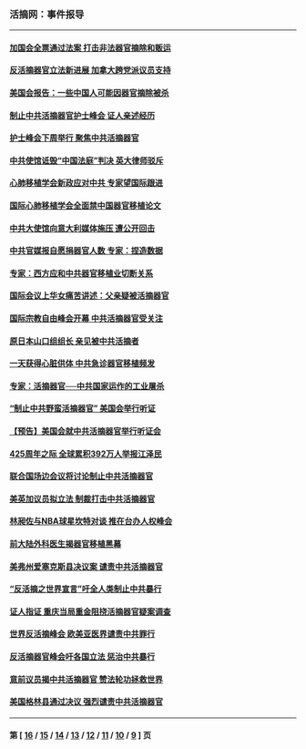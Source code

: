 ### 活摘网：事件报导
---
#### [加国会全票通过法案 打击非法器官摘除和贩运](../../pages/nf5877/n13884924.md?03080430) 
#### [反活摘器官立法新进展 加拿大跨党派议员支持](../../pages/nf5877/n13876061.md?03080430) 
#### [美国会报告：一些中国人可能因器官摘除被杀](../../pages/nf5877/n13867964.md?03080430) 
#### [制止中共活摘器官护士峰会 证人亲述经历](../../pages/nf5877/n13859007.md?03080430) 
#### [护士峰会下周举行 聚焦中共活摘器官](../../pages/nf5877/n13855418.md?03080430) 
#### [中共使馆诋毁“中国法庭”判决 英大律师驳斥](../../pages/nf5877/n13833945.md?03080430) 
#### [心肺移植学会新政应对中共 专家望国际跟进](../../pages/nf5877/n13829043.md?03080430) 
#### [国际心肺移植学会全面禁中国器官移植论文](../../pages/nf5877/n13827785.md?03080430) 
#### [中共大使馆向意大利媒体施压 遭公开回击](../../pages/nf5877/n13826038.md?03080430) 
#### [中共官媒报自愿捐器官人数 专家：捏造数据](../../pages/nf5877/n13814130.md?03080430) 
#### [专家：西方应和中共器官移植业切断关系](../../pages/nf5877/n13772828.md?03080430) 
#### [国际会议上华女痛苦讲述：父亲疑被活摘器官](../../pages/nf5877/n13771583.md?03080430) 
#### [国际宗教自由峰会开幕 中共活摘器官受关注](../../pages/nf5877/n13769995.md?03080430) 
#### [原日本山口组组长 亲见被中共活摘者](../../pages/nf5877/n13767360.md?03080430) 
#### [一天获得心脏供体 中共急诊器官移植频发](../../pages/nf5877/n13764689.md?03080430) 
#### [专家：活摘器官──中共国家运作的工业屠杀](../../pages/nf5877/n13761178.md?03080430) 
#### [“制止中共野蛮活摘器官” 美国会举行听证](../../pages/nf5877/n13735831.md?03080430) 
#### [【预告】美国会就中共活摘器官举行听证会](../../pages/nf5877/n13732843.md?03080430) 
#### [425周年之际 全球累积392万人举报江泽民](../../pages/nf5877/n13719232.md?03080430) 
#### [联合国场边会议将讨论制止中共活摘器官](../../pages/nf5877/n13656361.md?03080430) 
#### [美英加议员拟立法 制裁打击中共活摘器官](../../pages/nf5877/n13430251.md?03080430) 
#### [林昶佐与NBA球星坎特对谈 推在台办人权峰会](../../pages/nf5877/n13414467.md?03080430) 
#### [前大陆外科医生揭器官移植黑幕](../../pages/nf5877/n13401416.md?03080430) 
#### [美弗州爱塞克斯县决议案 谴责中共活摘器官](../../pages/nf5877/n13320919.md?03080430) 
#### [“反活摘之世界宣言”吁全人类制止中共暴行](../../pages/nf5877/n13259730.md?03080430) 
#### [证人指证 重庆当局重金阻挠活摘器官疑案调查](../../pages/nf5877/n13259127.md?03080430) 
#### [世界反活摘峰会 欧美亚医界谴责中共罪行](../../pages/nf5877/n13253550.md?03080430) 
#### [反活摘器官峰会吁各国立法 惩治中共暴行](../../pages/nf5877/n13245052.md?03080430) 
#### [意前议员揭中共活摘器官 赞法轮功拯救世界](../../pages/nf5877/n13203445.md?03080430) 
#### [美国格林县通过决议 强烈谴责中共活摘器官](../../pages/nf5877/n13119367.md?03080430) 

---
#### 第 [ [16](./16.md?03080430) / [15](./15.md?03080430) / [14](./14.md?03080430) / [13](./13.md?03080430) / [12](./12.md?03080430) / [11](./11.md?03080430) / [10](./10.md?03080430) / [9](./9.md?03080430) ] 页
